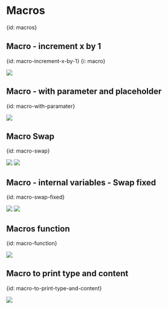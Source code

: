 # Macros
{id: macros}


## Macro - increment x by 1
{id: macro-increment-x-by-1}
{i: macro}

![](examples/macros/increment_x.cr)

## Macro - with parameter and placeholder
{id: macro-with-paramater}

![](examples/macros/increment_var.cr)

## Macro Swap
{id: macro-swap}

![](examples/macros/swap.cr)
![](examples/macros/swap.out)

## Macro - internal variables - Swap fixed
{id: macro-swap-fixed}

![](examples/macros/swap_fixed.cr)
![](examples/macros/swap_fixed.out)


## Macros function
{id: macro-function}

![](examples/macros/function.cr)

## Macro to print type and content
{id: macro-to-print-type-and-content}

![](examples/macros/type_and_content.cr)


